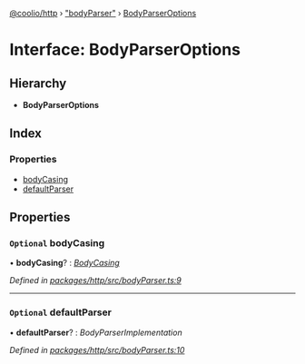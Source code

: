 [@coolio/http](../README.md) › ["bodyParser"](../modules/_bodyparser_.md) › [BodyParserOptions](_bodyparser_.bodyparseroptions.md)

# Interface: BodyParserOptions

## Hierarchy

* **BodyParserOptions**

## Index

### Properties

* [bodyCasing](_bodyparser_.bodyparseroptions.md#optional-bodycasing)
* [defaultParser](_bodyparser_.bodyparseroptions.md#optional-defaultparser)

## Properties

### `Optional` bodyCasing

• **bodyCasing**? : *[BodyCasing](../enums/_helpers_caseconversion_helper_.bodycasing.md)*

*Defined in [packages/http/src/bodyParser.ts:9](https://github.com/headline-1/coolio/blob/32658f8/packages/http/src/bodyParser.ts#L9)*

___

### `Optional` defaultParser

• **defaultParser**? : *BodyParserImplementation*

*Defined in [packages/http/src/bodyParser.ts:10](https://github.com/headline-1/coolio/blob/32658f8/packages/http/src/bodyParser.ts#L10)*
